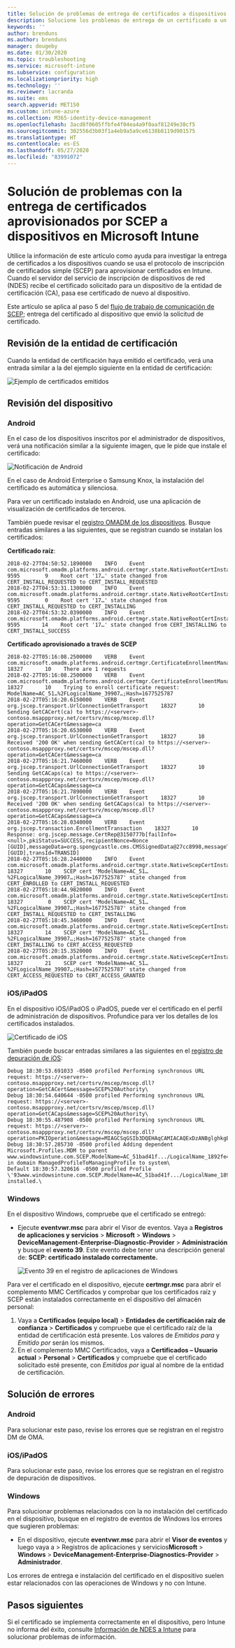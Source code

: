 ```yaml
---
title: Solución de problemas de entrega de certificados a dispositivos cuando se usa SCEP con Microsoft Intune | Microsoft Docs
description: Solucione los problemas de entrega de un certificado a un dispositivo desde la entidad de certificación usando perfiles de certificado SCEP con Intune para implementar certificados.
keywords: ''
author: brenduns
ms.author: brenduns
manager: dougeby
ms.date: 01/30/2020
ms.topic: troubleshooting
ms.service: microsoft-intune
ms.subservice: configuration
ms.localizationpriority: high
ms.technology: ''
ms.reviewer: lacranda
ms.suite: ems
search.appverid: MET150
ms.custom: intune-azure
ms.collection: M365-identity-device-management
ms.openlocfilehash: 3acd8f0605ffbfe4f04ea4a9f0aaf81249e38cf5
ms.sourcegitcommit: 302556d3b03f1a4eb9a5a9ce6138b8119d901575
ms.translationtype: HT
ms.contentlocale: es-ES
ms.lasthandoff: 05/27/2020
ms.locfileid: "83991072"
---
```

# <a name="troubleshoot-the-delivery-of-certificates-provisioned-by-scep-to-devices-in-microsoft-intune"></a>Solución de problemas con la entrega de certificados aprovisionados por SCEP a dispositivos en Microsoft Intune

Utilice la información de este artículo como ayuda para investigar la entrega de certificados a los dispositivos cuando se usa el protocolo de inscripción de certificados simple (SCEP) para aprovisionar certificados en Intune. Cuando el servidor del servicio de inscripción de dispositivos de red (NDES) recibe el certificado solicitado para un dispositivo de la entidad de certificación (CA), pasa ese certificado de nuevo al dispositivo.

Este artículo se aplica al paso 5 del [flujo de trabajo de comunicación de SCEP](troubleshoot-scep-certificate-profiles.md); entrega del certificado al dispositivo que envió la solicitud de certificado.

## <a name="review-the-certification-authority"></a>Revisión de la entidad de certificación

Cuando la entidad de certificación haya emitido el certificado, verá una entrada similar a la del ejemplo siguiente en la entidad de certificación:

![Ejemplo de certificados emitidos](../protect/media/troubleshoot-scep-certificate-delivery/certificate-authority.png)

## <a name="review-the-device"></a>Revisión del dispositivo

### <a name="android"></a>Android

En el caso de los dispositivos inscritos por el administrador de dispositivos, verá una notificación similar a la siguiente imagen, que le pide que instale el certificado:

![Notificación de Android](../protect/media/troubleshoot-scep-certificate-delivery/android-notification.png)

En el caso de Android Enterprise o Samsung Knox, la instalación del certificado es automática y silenciosa.

Para ver un certificado instalado en Android, use una aplicación de visualización de certificados de terceros.

También puede revisar el [registro OMADM de los dispositivos](troubleshoot-scep-certificate-profiles.md#logs-for-android-devices). Busque entradas similares a las siguientes, que se registran cuando se instalan los certificados:

**Certificado raíz**:

```
2018-02-27T04:50:52.1890000    INFO    Event     com.microsoft.omadm.platforms.android.certmgr.state.NativeRootCertInstallStateMachine     9595        9    Root cert '17…' state changed from CERT_INSTALL_REQUESTED to CERT_INSTALL_REQUESTED
2018-02-27T04:53:31.1300000    INFO    Event     com.microsoft.omadm.platforms.android.certmgr.state.NativeRootCertInstallStateMachine     9595        0    Root cert '17…' state changed from CERT_INSTALL_REQUESTED to CERT_INSTALLING
2018-02-27T04:53:32.0390000    INFO    Event     com.microsoft.omadm.platforms.android.certmgr.state.NativeRootCertInstallStateMachine     9595       14    Root cert '17…' state changed from CERT_INSTALLING to CERT_INSTALL_SUCCESS
```

**Certificado aprovisionado a través de SCEP**

```
2018-02-27T05:16:08.2500000    VERB    Event     com.microsoft.omadm.platforms.android.certmgr.CertificateEnrollmentManager    18327       10    There are 1 requests
2018-02-27T05:16:08.2500000    VERB    Event     com.microsoft.omadm.platforms.android.certmgr.CertificateEnrollmentManager    18327       10    Trying to enroll certificate request: ModelName=AC_51…%2FLogicalName_39907…;Hash=1677525787
2018-02-27T05:16:20.6150000    VERB    Event     org.jscep.transport.UrlConnectionGetTransport    18327       10    Sending GetCACert(ca) to https://<server>-contoso.msappproxy.net/certsrv/mscep/mscep.dll?operation=GetCACert&message=ca
2018-02-27T05:16:20.6530000    VERB    Event     org.jscep.transport.UrlConnectionGetTransport    18327       10    Received '200 OK' when sending GetCACert(ca) to https://<server>-contoso.msappproxy.net/certsrv/mscep/mscep.dll?operation=GetCACert&message=ca
2018-02-27T05:16:21.7460000    VERB    Event     org.jscep.transport.UrlConnectionGetTransport    18327       10    Sending GetCACaps(ca) to https://<server>-contoso.msappproxy.net/certsrv/mscep/mscep.dll?operation=GetCACaps&message=ca
2018-02-27T05:16:21.7890000    VERB    Event     org.jscep.transport.UrlConnectionGetTransport    18327       10    Received '200 OK' when sending GetCACaps(ca) to https://<server>-contoso.msappproxy.net/certsrv/mscep/mscep.dll?operation=GetCACaps&message=ca
2018-02-27T05:16:28.0340000    VERB    Event     org.jscep.transaction.EnrollmentTransaction    18327       10    Response: org.jscep.message.CertRep@3150777b[failInfo=<null>,pkiStatus=SUCCESS,recipientNonce=Nonce [GUID],messageData=org.spongycastle.cms.CMSSignedData@27cc8998,messageType=CERT_REP,senderNonce=Nonce [GUID],transId=TRANSID]
2018-02-27T05:16:28.2440000    INFO    Event     com.microsoft.omadm.platforms.android.certmgr.state.NativeScepCertInstallStateMachine    18327       10    SCEP cert 'ModelName=AC_51…%2FLogicalName_39907…;Hash=1677525787' state changed from CERT_ENROLLED to CERT_INSTALL_REQUESTED
2018-02-27T05:18:44.9820000    INFO    Event     com.microsoft.omadm.platforms.android.certmgr.state.NativeScepCertInstallStateMachine    18327        0    SCEP cert 'ModelName=AC_51…%2FLogicalName_39907…;Hash=1677525787' state changed from CERT_INSTALL_REQUESTED to CERT_INSTALLING
2018-02-27T05:18:45.3460000    INFO    Event     com.microsoft.omadm.platforms.android.certmgr.state.NativeScepCertInstallStateMachine    18327       14    SCEP cert 'ModelName=AC_51…%2FLogicalName_39907…;Hash=1677525787' state changed from CERT_INSTALLING to CERT_ACCESS_REQUESTED
2018-02-27T05:20:15.3520000    INFO    Event     com.microsoft.omadm.platforms.android.certmgr.state.NativeScepCertInstallStateMachine    18327       21    SCEP cert 'ModelName=AC_51…%2FLogicalName_39907…;Hash=1677525787' state changed from CERT_ACCESS_REQUESTED to CERT_ACCESS_GRANTED
```

### <a name="iosipados"></a>iOS/iPadOS

En el dispositivo iOS/iPadOS o iPadOS, puede ver el certificado en el perfil de administración de dispositivos. Profundice para ver los detalles de los certificados instalados.

![Certificado de iOS](../protect/media/troubleshoot-scep-certificate-delivery/ios-certificate.png)

También puede buscar entradas similares a las siguientes en el [registro de depuración de iOS](troubleshoot-scep-certificate-profiles.md#logs-for-ios-and-ipados-devices):

```
Debug 18:30:53.691033 -0500 profiled Performing synchronous URL request: https://<server>-contoso.msappproxy.net/certsrv/mscep/mscep.dll?operation=GetCACert&message=SCEP%20Authority\  
Debug 18:30:54.640644 -0500 profiled Performing synchronous URL request: https://<server>-contoso.msappproxy.net/certsrv/mscep/mscep.dll?operation=GetCACaps&message=SCEP%20Authority\ 
Debug 18:30:55.487908 -0500 profiled Performing synchronous URL request: https://<server>-contoso.msappproxy.net/certsrv/mscep/mscep.dll?operation=PKIOperation&message=MIAGCSqGSIb3DQEHAqCAMIACAQExDzANBglghkgBZQMEAgMFADCABgkqhkiG9w0BBwGggCSABIIZfzCABgkqhkiG9w0BBwOggDCAAgEAMYIBgjCCAX4CAQAwZjBPMRUwEwYKCZImiZPyLGQBGRYFbG9jYWwxHDAaBgoJkiaJk/IsZAEZFgxmb3VydGhjb2ZmZWUxGDAWBgNVBAMTD0ZvdXJ0aENvZmZlZSBDQQITaAAAAAmaneVjEPlcTwAAAAAACTANBgkqhkiG9w0BAQEFAASCAQCqfsOYpuBToerQLkw/tl4tH9E+97TBTjGQN9NCjSgb78fF6edY0pNDU+PH4RB356wv3rfZi5IiNrVu5Od4k6uK4w0582ZM2n8NJFRY7KWSNHsmTIWlo/Vcr4laAtq5rw+CygaYcefptcaamkjdLj07e/Uk4KsetGo7ztPVjSEFwfRIfKv474dLDmPqp0ZwEWRQG 
Debug 18:30:57.285730 -0500 profiled Adding dependent Microsoft.Profiles.MDM to parent www.windowsintune.com.SCEP.ModelName=AC_51bad41f.../LogicalName_1892fe4c...;Hash=-912418295 in domain ManagedProfileToManagingProfile to system\ 
Default 18:30:57.320616 -0500 profiled Profile \'93www.windowsintune.com.SCEP.ModelName=AC_51bad41f.../LogicalName_1892fe4c...;Hash=-912418295\'94 installed.\ 
```

### <a name="windows"></a>Windows

En el dispositivo Windows, compruebe que el certificado se entregó:

- Ejecute **eventvwr.msc** para abrir el Visor de eventos. Vaya a **Registros de aplicaciones y servicios** > **Microsoft** > **Windows** > **DeviceManagement-Enterprise-Diagnostic-Provider** > **Administración** y busque el **evento 39**. Este evento debe tener una descripción general de: **SCEP: certificado instalado correctamente.**

   ![Evento 39 en el registro de aplicaciones de Windows](../protect/media/troubleshoot-scep-certificate-delivery/device-app-log.png)

Para ver el certificado en el dispositivo, ejecute **certmgr.msc** para abrir el complemento MMC Certificados y comprobar que los certificados raíz y SCEP están instalados correctamente en el dispositivo del almacén personal:

   1. Vaya a **Certificados (equipo local)**  > **Entidades de certificación raíz de confianza** > **Certificados** y compruebe que el certificado raíz de la entidad de certificación está presente. Los valores de *Emitidos para* y *Emitido por* serán los mismos.
   2. En el complemento MMC Certificados, vaya a **Certificados – Usuario actual** > **Personal** > **Certificados** y compruebe que el certificado solicitado esté presente, con *Emitidos por* igual al nombre de la entidad de certificación.

## <a name="troubleshoot-failures"></a>Solución de errores

### <a name="android"></a>Android

Para solucionar este paso, revise los errores que se registran en el registro DM de OMA.

### <a name="iosipados"></a>iOS/iPadOS

Para solucionar este paso, revise los errores que se registran en el registro de depuración de dispositivos.

### <a name="windows"></a>Windows

Para solucionar problemas relacionados con la no instalación del certificado en el dispositivo, busque en el registro de eventos de Windows los errores que sugieren problemas:

- En el dispositivo, ejecute **eventvwr.msc** para abrir el **Visor de eventos** y luego vaya a  > Registros de aplicaciones y servicios**Microsoft** > **Windows** > **DeviceManagement-Enterprise-Diagnostics-Provider** > **Administrador**.

Los errores de entrega e instalación del certificado en el dispositivo suelen estar relacionados con las operaciones de Windows y no con Intune.

## <a name="next-steps"></a>Pasos siguientes

Si el certificado se implementa correctamente en el dispositivo, pero Intune no informa del éxito, consulte [Información de NDES a Intune](troubleshoot-scep-certificate-reporting.md) para solucionar problemas de información.
